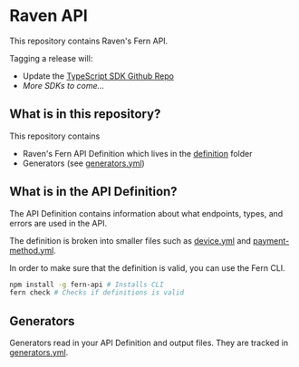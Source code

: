 # Raven API

This repository contains Raven's Fern API.

Tagging a release will:

- Update the [TypeScript SDK Github Repo]()
- _More SDKs to come..._

## What is in this repository?

This repository contains

- Raven's Fern API Definition which lives in the [definition](./fern/api/definition/) folder
- Generators (see [generators.yml](./fern/api/generators.yml))

## What is in the API Definition?

The API Definition contains information about what endpoints, types, and errors are used in the API.

The definition is broken into smaller files such as [device.yml](fern/api/definition/device.yml) and [payment-method.yml](fern/api/definition/event.yml).

In order to make sure that the definition is valid, you can use the Fern CLI.

```bash
npm install -g fern-api # Installs CLI
fern check # Checks if definitions is valid
```

## Generators

Generators read in your API Definition and output files. They are tracked in [generators.yml](./fern/api/generators.yml).
